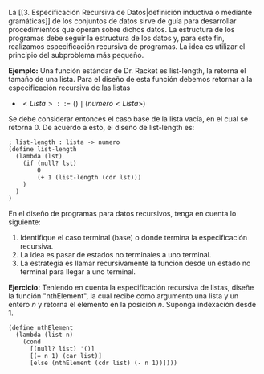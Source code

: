 La [[3. Especificación Recursiva de Datos|definición inductiva o mediante gramáticas]] de los conjuntos de datos sirve de guía para desarrollar procedimientos que operan sobre dichos datos. La estructura de los programas debe seguir la estructura de los datos y, para este fin, realizamos especificación recursiva de programas. La idea es utilizar el principio del subproblema más pequeño.

**Ejemplo:** Una función estándar de Dr. Racket es list-length, la retorna el tamaño de una lista. Para el diseño de esta función debemos retornar a la especificación recursiva de las listas

- $<Lista> ::= () \mid (numero <Lista>)$

Se debe considerar entonces el caso base de la lista vacía, en el cual se retorna 0. De acuerdo a esto, el diseño de list-length es:
```racket
; list-length : lista -> numero
(define list-length
  (lambda (lst)
    (if (null? lst)
        0
        (+ 1 (list-length (cdr lst)))
    )
  )
)
```

En el diseño de programas para datos recursivos, tenga en cuenta lo siguiente:

1. Identifique el caso terminal (base) o donde termina la especificación recursiva.
2. La idea es pasar de estados no terminales a uno terminal.
3. La estrategia es llamar recursivamente la función desde un estado no terminal para llegar a uno terminal.

**Ejercicio:** Teniendo en cuenta la especificación recursiva de listas, diseñe la función "nthElement", la cual recibe como argumento una lista y un entero $n$ y retorna el elemento en la posición $n$. Suponga indexación desde 1.
```racket
(define nthElement 
  (lambda (list n)
    (cond
      [(null? list) '()]
      [(= n 1) (car list)]
      [else (nthElement (cdr list) (- n 1))])))
```
